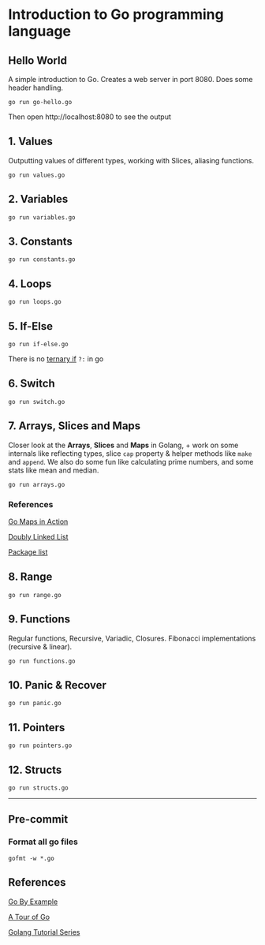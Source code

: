 # Introduction to Go programming language

## Hello World

A simple introduction to Go. Creates a web server in port 8080. Does some header handling.

`go run go-hello.go`

Then open http://localhost:8080 to see the output

## 1. Values

Outputting values of different types, working with Slices, aliasing functions.

`go run values.go`

## 2. Variables

`go run variables.go`

## 3. Constants

`go run constants.go`

## 4. Loops

`go run loops.go`

## 5. If-Else

`go run if-else.go`

There is no [ternary if](https://en.wikipedia.org/wiki/%3F:) `?:` in go

## 6. Switch

`go run switch.go`

## 7. Arrays, Slices and Maps

Closer look at the **Arrays**, **Slices** and **Maps** in Golang, + work on some internals like reflecting types,
slice `cap` property & helper methods like `make` and `append`.
We also do some fun like calculating prime numbers, and some stats like mean and median.

`go run arrays.go`

### References

[Go Maps in Action](https://blog.golang.org/go-maps-in-action)

[Doubly Linked List](https://en.wikipedia.org/wiki/Doubly_linked_list)

[Package list](https://golang.org/pkg/container/list/)

## 8. Range

`go run range.go`

## 9. Functions

Regular functions, Recursive, Variadic, Closures. Fibonacci implementations (recursive & linear).
 
`go run functions.go`

## 10. Panic & Recover

`go run panic.go`

## 11. Pointers

`go run pointers.go`

## 12. Structs

`go run structs.go`

---

## Pre-commit

### Format all go files
`gofmt -w *.go`

## References

[Go By Example](https://www.gobyexample.com)

[A Tour of Go](https://tour.golang.org/welcome/1)

[Golang Tutorial Series](https://golangbot.com/learn-golang-series/)

